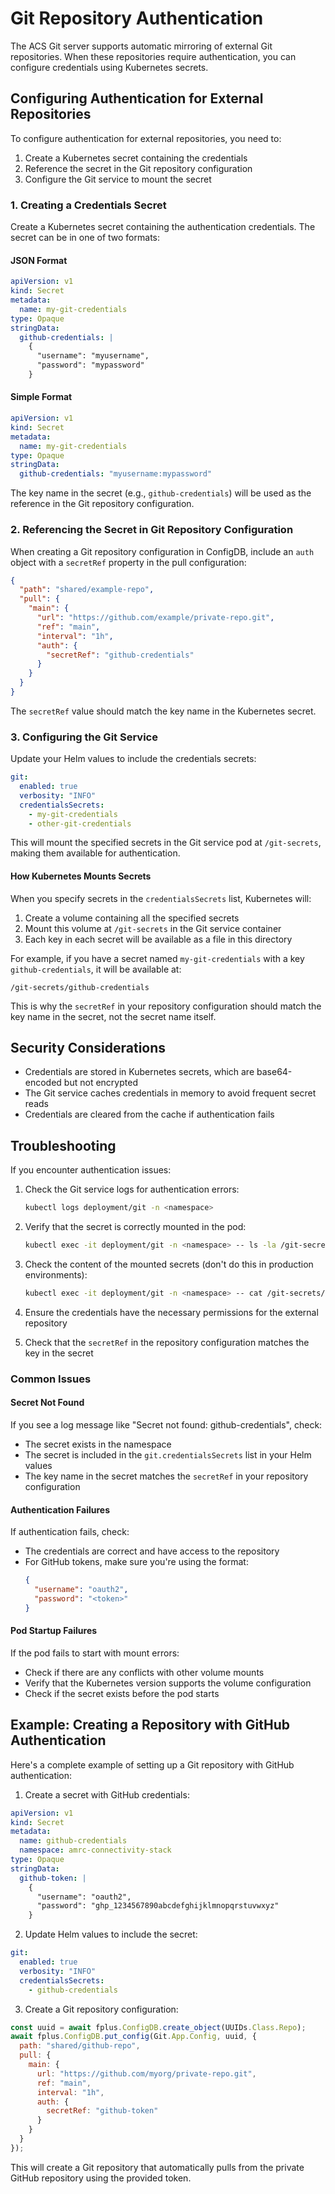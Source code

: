 # Git Repository Authentication

The ACS Git server supports automatic mirroring of external Git repositories. When these repositories require authentication, you can configure credentials using Kubernetes secrets.

## Configuring Authentication for External Repositories

To configure authentication for external repositories, you need to:

1. Create a Kubernetes secret containing the credentials
2. Reference the secret in the Git repository configuration
3. Configure the Git service to mount the secret

### 1. Creating a Credentials Secret

Create a Kubernetes secret containing the authentication credentials. The secret can be in one of two formats:

#### JSON Format

```yaml
apiVersion: v1
kind: Secret
metadata:
  name: my-git-credentials
type: Opaque
stringData:
  github-credentials: |
    {
      "username": "myusername",
      "password": "mypassword"
    }
```

#### Simple Format

```yaml
apiVersion: v1
kind: Secret
metadata:
  name: my-git-credentials
type: Opaque
stringData:
  github-credentials: "myusername:mypassword"
```

The key name in the secret (e.g., `github-credentials`) will be used as the reference in the Git repository configuration.

### 2. Referencing the Secret in Git Repository Configuration

When creating a Git repository configuration in ConfigDB, include an `auth` object with a `secretRef` property in the pull configuration:

```json
{
  "path": "shared/example-repo",
  "pull": {
    "main": {
      "url": "https://github.com/example/private-repo.git",
      "ref": "main",
      "interval": "1h",
      "auth": {
        "secretRef": "github-credentials"
      }
    }
  }
}
```

The `secretRef` value should match the key name in the Kubernetes secret.

### 3. Configuring the Git Service

Update your Helm values to include the credentials secrets:

```yaml
git:
  enabled: true
  verbosity: "INFO"
  credentialsSecrets:
    - my-git-credentials
    - other-git-credentials
```

This will mount the specified secrets in the Git service pod at `/git-secrets`, making them available for authentication.

#### How Kubernetes Mounts Secrets

When you specify secrets in the `credentialsSecrets` list, Kubernetes will:

1. Create a volume containing all the specified secrets
2. Mount this volume at `/git-secrets` in the Git service container
3. Each key in each secret will be available as a file in this directory

For example, if you have a secret named `my-git-credentials` with a key `github-credentials`, it will be available at:

```
/git-secrets/github-credentials
```

This is why the `secretRef` in your repository configuration should match the key name in the secret, not the secret name itself.

## Security Considerations

- Credentials are stored in Kubernetes secrets, which are base64-encoded but not encrypted
- The Git service caches credentials in memory to avoid frequent secret reads
- Credentials are cleared from the cache if authentication fails

## Troubleshooting

If you encounter authentication issues:

1. Check the Git service logs for authentication errors:
   ```bash
   kubectl logs deployment/git -n <namespace>
   ```

2. Verify that the secret is correctly mounted in the pod:
   ```bash
   kubectl exec -it deployment/git -n <namespace> -- ls -la /git-secrets
   ```

3. Check the content of the mounted secrets (don't do this in production environments):
   ```bash
   kubectl exec -it deployment/git -n <namespace> -- cat /git-secrets/<secret-key>
   ```

4. Ensure the credentials have the necessary permissions for the external repository

5. Check that the `secretRef` in the repository configuration matches the key in the secret

### Common Issues

#### Secret Not Found

If you see a log message like "Secret not found: github-credentials", check:

- The secret exists in the namespace
- The secret is included in the `git.credentialsSecrets` list in your Helm values
- The key name in the secret matches the `secretRef` in your repository configuration

#### Authentication Failures

If authentication fails, check:

- The credentials are correct and have access to the repository
- For GitHub tokens, make sure you're using the format:
  ```json
  {
    "username": "oauth2",
    "password": "<token>"
  }
  ```

#### Pod Startup Failures

If the pod fails to start with mount errors:

- Check if there are any conflicts with other volume mounts
- Verify that the Kubernetes version supports the volume configuration
- Check if the secret exists before the pod starts

## Example: Creating a Repository with GitHub Authentication

Here's a complete example of setting up a Git repository with GitHub authentication:

1. Create a secret with GitHub credentials:

```yaml
apiVersion: v1
kind: Secret
metadata:
  name: github-credentials
  namespace: amrc-connectivity-stack
type: Opaque
stringData:
  github-token: |
    {
      "username": "oauth2",
      "password": "ghp_1234567890abcdefghijklmnopqrstuvwxyz"
    }
```

2. Update Helm values to include the secret:

```yaml
git:
  enabled: true
  verbosity: "INFO"
  credentialsSecrets:
    - github-credentials
```

3. Create a Git repository configuration:

```javascript
const uuid = await fplus.ConfigDB.create_object(UUIDs.Class.Repo);
await fplus.ConfigDB.put_config(Git.App.Config, uuid, {
  path: "shared/github-repo",
  pull: {
    main: {
      url: "https://github.com/myorg/private-repo.git",
      ref: "main",
      interval: "1h",
      auth: {
        secretRef: "github-token"
      }
    }
  }
});
```

This will create a Git repository that automatically pulls from the private GitHub repository using the provided token.
